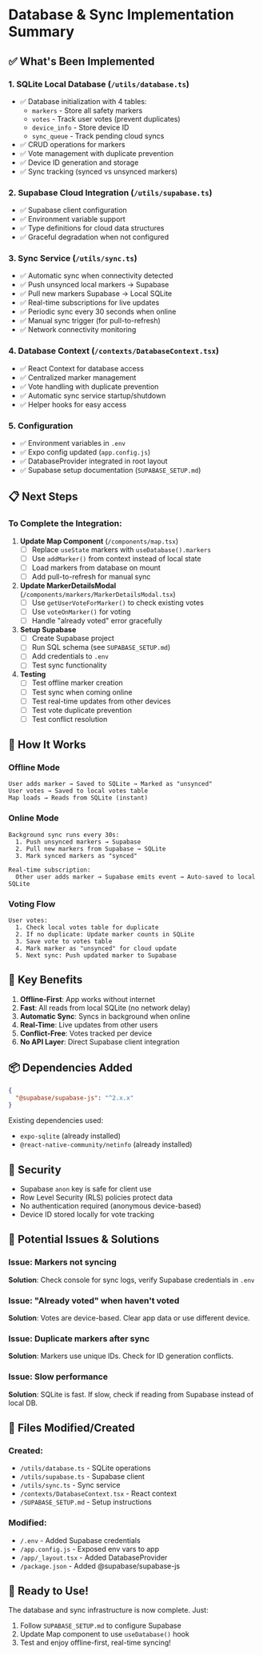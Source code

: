 # Database & Sync Implementation Summary

## ✅ What's Been Implemented

### 1. **SQLite Local Database** (`/utils/database.ts`)
- ✅ Database initialization with 4 tables:
  - `markers` - Store all safety markers
  - `votes` - Track user votes (prevent duplicates)
  - `device_info` - Store device ID
  - `sync_queue` - Track pending cloud syncs
- ✅ CRUD operations for markers
- ✅ Vote management with duplicate prevention
- ✅ Device ID generation and storage
- ✅ Sync tracking (synced vs unsynced markers)

### 2. **Supabase Cloud Integration** (`/utils/supabase.ts`)
- ✅ Supabase client configuration
- ✅ Environment variable support
- ✅ Type definitions for cloud data structures
- ✅ Graceful degradation when not configured

### 3. **Sync Service** (`/utils/sync.ts`)
- ✅ Automatic sync when connectivity detected
- ✅ Push unsynced local markers → Supabase
- ✅ Pull new markers Supabase → Local SQLite
- ✅ Real-time subscriptions for live updates
- ✅ Periodic sync every 30 seconds when online
- ✅ Manual sync trigger (for pull-to-refresh)
- ✅ Network connectivity monitoring

### 4. **Database Context** (`/contexts/DatabaseContext.tsx`)
- ✅ React Context for database access
- ✅ Centralized marker management
- ✅ Vote handling with duplicate prevention
- ✅ Automatic sync service startup/shutdown
- ✅ Helper hooks for easy access

### 5. **Configuration**
- ✅ Environment variables in `.env`
- ✅ Expo config updated (`app.config.js`)
- ✅ DatabaseProvider integrated in root layout
- ✅ Supabase setup documentation (`SUPABASE_SETUP.md`)

## 📋 Next Steps

### To Complete the Integration:

1. **Update Map Component** (`/components/map.tsx`)
   - [ ] Replace `useState` markers with `useDatabase().markers`
   - [ ] Use `addMarker()` from context instead of local state
   - [ ] Load markers from database on mount
   - [ ] Add pull-to-refresh for manual sync

2. **Update MarkerDetailsModal** (`/components/markers/MarkerDetailsModal.tsx`)
   - [ ] Use `getUserVoteForMarker()` to check existing votes
   - [ ] Use `voteOnMarker()` for voting
   - [ ] Handle "already voted" error gracefully

3. **Setup Supabase**
   - [ ] Create Supabase project
   - [ ] Run SQL schema (see `SUPABASE_SETUP.md`)
   - [ ] Add credentials to `.env`
   - [ ] Test sync functionality

4. **Testing**
   - [ ] Test offline marker creation
   - [ ] Test sync when coming online
   - [ ] Test real-time updates from other devices
   - [ ] Test vote duplicate prevention
   - [ ] Test conflict resolution

## 🔄 How It Works

### Offline Mode
```
User adds marker → Saved to SQLite → Marked as "unsynced"
User votes → Saved to local votes table
Map loads → Reads from SQLite (instant)
```

### Online Mode
```
Background sync runs every 30s:
  1. Push unsynced markers → Supabase
  2. Pull new markers from Supabase → SQLite
  3. Mark synced markers as "synced"

Real-time subscription:
  Other user adds marker → Supabase emits event → Auto-saved to local SQLite
```

### Voting Flow
```
User votes:
  1. Check local votes table for duplicate
  2. If no duplicate: Update marker counts in SQLite
  3. Save vote to votes table
  4. Mark marker as "unsynced" for cloud update
  5. Next sync: Push updated marker to Supabase
```

## 🎯 Key Benefits

1. **Offline-First**: App works without internet
2. **Fast**: All reads from local SQLite (no network delay)
3. **Automatic Sync**: Syncs in background when online
4. **Real-Time**: Live updates from other users
5. **Conflict-Free**: Votes tracked per device
6. **No API Layer**: Direct Supabase client integration

## 📦 Dependencies Added

```json
{
  "@supabase/supabase-js": "^2.x.x"
}
```

Existing dependencies used:
- `expo-sqlite` (already installed)
- `@react-native-community/netinfo` (already installed)

## 🔐 Security

- Supabase `anon` key is safe for client use
- Row Level Security (RLS) policies protect data
- No authentication required (anonymous device-based)
- Device ID stored locally for vote tracking

## 🐛 Potential Issues & Solutions

### Issue: Markers not syncing
**Solution**: Check console for sync logs, verify Supabase credentials in `.env`

### Issue: "Already voted" when haven't voted
**Solution**: Votes are device-based. Clear app data or use different device.

### Issue: Duplicate markers after sync
**Solution**: Markers use unique IDs. Check for ID generation conflicts.

### Issue: Slow performance
**Solution**: SQLite is fast. If slow, check if reading from Supabase instead of local DB.

## 📝 Files Modified/Created

### Created:
- `/utils/database.ts` - SQLite operations
- `/utils/supabase.ts` - Supabase client
- `/utils/sync.ts` - Sync service
- `/contexts/DatabaseContext.tsx` - React context
- `/SUPABASE_SETUP.md` - Setup instructions

### Modified:
- `/.env` - Added Supabase credentials
- `/app.config.js` - Exposed env vars to app
- `/app/_layout.tsx` - Added DatabaseProvider
- `/package.json` - Added @supabase/supabase-js

## 🚀 Ready to Use!

The database and sync infrastructure is now complete. Just:
1. Follow `SUPABASE_SETUP.md` to configure Supabase
2. Update Map component to use `useDatabase()` hook
3. Test and enjoy offline-first, real-time syncing! 
